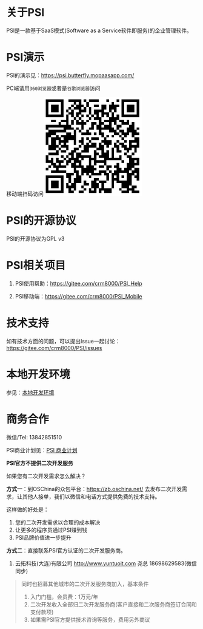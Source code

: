 # 关于PSI

PSI是一款基于SaaS模式(Software as a Service软件即服务)的企业管理软件。

# PSI演示

PSI的演示见：<a target="_blank" href="https://psi.butterfly.mopaasapp.com/">https://psi.butterfly.mopaasapp.com/</a>

PC端请用`360浏览器`或者是`谷歌浏览器`访问
 
移动端扫码访问![移动端扫码访问](PSI_Mobile_URL.png)

# PSI的开源协议

PSI的开源协议为GPL v3

# PSI相关项目

1. PSI使用帮助：https://gitee.com/crm8000/PSI_Help

2. PSI移动端：https://gitee.com/crm8000/PSI_Mobile

# 技术支持

如有技术方面的问题，可以提出Issue一起讨论：https://gitee.com/crm8000/PSI/issues

# 本地开发环境
参见：<a href="https://gitee.com/crm8000/PSI/tree/master/doc/06%20%E6%9C%AC%E5%9C%B0%E5%BC%80%E5%8F%91%E7%8E%AF%E5%A2%83">本地开发环境</a>

# 商务合作

微信/Tel: 13842851510

PSI商业计划见：<a href="https://gitee.com/crm8000/PSI/tree/master/doc/00%20%E5%95%86%E4%B8%9A%E8%AE%A1%E5%88%92">PSI 商业计划</a>

**PSI官方不提供二次开发服务**

如果您有二次开发需求怎么解决？

**方式一**：到OSChina的众包平台：https://zb.oschina.net/ 去发布二次开发需求，让其他人接单，我们以微信和电话方式提供免费的技术支持。

这样做的好处是：

1. 您的二次开发需求以合理的成本解决
2. 让更多的程序员通过PSI赚到钱
3. PSI品牌价值进一步提升

**方式二**：直接联系PSI官方认证的二次开发服务商。

1. 云拓科技(大连)有限公司  http://www.yuntuoit.com 尧总 18698629583(微信同步)

> 同时也招募其他城市的二次开发服务商加入，基本条件
> 1. 入门门槛，会员费：1万元/年
> 2. 二次开发收入全部归二次开发服务商(客户直接和二次服务商签订合同和支付款项)
> 3. 如果需PSI官方提供技术咨询等服务，费用另外商议
